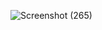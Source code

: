 
![Screenshot (265)](https://github.com/SudiptaHalder/Hackerrank/assets/66328577/8a448df9-eb3f-40cb-beb3-a1fc342a04fd)
